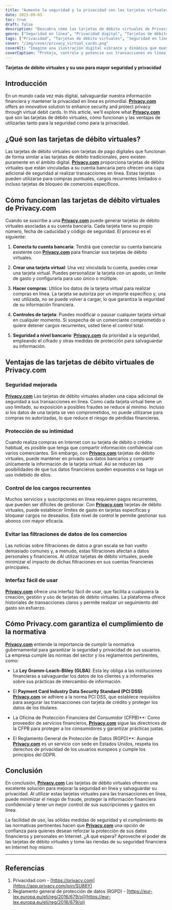 ```yaml
---
title: "Aumente la seguridad y la privacidad con las tarjetas virtuales de Privacy.com"
date: 2023-09-03
toc: true
draft: false
description: "Descubra cómo las tarjetas de débito virtuales de Privacy.com pueden reforzar su seguridad en Internet y proteger su intimidad, a la vez que le ofrecen un fácil control de las transacciones y suscripciones."
genre: ["Seguridad en línea", "Privacidad digital", "Tarjetas de débito virtuales", "Protección financiera", "Transacciones en línea", "Prevención del fraude", "Protección de datos", "Financial Privacy", "Ciberseguridad", "Finanzas personales"]
tags: ["Privacidad", "Tarjetas de débito virtuales", "Seguridad en línea", "Privacidad digital", "Protección financiera", "Cifrado de datos", "Prevención del fraude", "Transacciones seguras", "Seguridad bancaria", "Controles de privacidad", "Gastos recurrentes", "Tarjetas de bloqueo de comercios", "Protección de datos financieros", "Seguridad en los pagos", "Normativa sobre privacidad", "Conformidad", "PCI DSS", "GDPR", "Oficina de Protección Financiera del Consumidor", "Tecnología financiera", "Pagos seguros en línea", "Tarjetas virtuales para la intimidad", "Gasto controlado", "Suscripciones en línea", "Gestión de las finanzas personales", "Prevención de la violación de datos", "Pagos digitales seguros", "Soluciones de ciberseguridad", "Proteger la información financiera", "Privacidad mejorada"]
cover: "/img/cover/privacy_virtual_cards.png"
coverAlt: "Imagine una ilustración digital vibrante y dinámica que muestre una tarjeta virtual blindada protegiendo el símbolo de un candado, en representación de la mayor seguridad y privacidad que ofrecen las tarjetas de débito virtuales de Privacy.com."
coverCaption: "Proteja, controle y potencie sus transacciones en línea."
---
```


**Tarjetas de débito virtuales y su uso para mayor seguridad y privacidad**

## Introducción

En un mundo cada vez más digital, salvaguardar nuestra información financiera y mantener la privacidad en línea es primordial. [**Privacy.com**](https://app.privacy.com/join/SU86Y) offers an innovative solution to enhance security and protect privacy through virtual debit cards. In this article, we'll explore what [**Privacy.com**](https://app.privacy.com/join/SU86Y) qué son las tarjetas de débito virtuales, cómo funcionan y las ventajas de utilizarlas tanto para la seguridad como para la privacidad.

## ¿Qué son las tarjetas de débito virtuales?

Las tarjetas de débito virtuales son tarjetas de pago digitales que funcionan de forma similar a las tarjetas de débito tradicionales, pero existen puramente en el ámbito digital. [**Privacy.com**](https://app.privacy.com/join/SU86Y) proporciona tarjetas de débito virtuales que están vinculadas a su cuenta bancaria pero ofrecen una capa adicional de seguridad al realizar transacciones en línea. Estas tarjetas pueden utilizarse para compras puntuales, cargos recurrentes limitados o incluso tarjetas de bloqueo de comercios específicos.

## Cómo funcionan las tarjetas de débito virtuales de Privacy.com

Cuando se suscribe a una [**Privacy.com**](https://app.privacy.com/join/SU86Y) puede generar tarjetas de débito virtuales asociadas a su cuenta bancaria. Cada tarjeta tiene su propio número, fecha de caducidad y código de seguridad. El proceso es el siguiente:

1. **Conecta tu cuenta bancaria**: Tendrá que conectar su cuenta bancaria existente con [**Privacy.com**](https://app.privacy.com/join/SU86Y) para financiar sus tarjetas de débito virtuales.

2. **Crear una tarjeta virtual**: Una vez vinculada tu cuenta, puedes crear una tarjeta virtual. Puedes personalizar la tarjeta con un apodo, un límite de gasto y configurarla para uso único o múltiple.

3. **Hacer compras**: Utilice los datos de la tarjeta virtual para realizar compras en línea. La tarjeta se autoriza por un importe específico y, una vez utilizada, no se puede volver a cargar, lo que garantiza la seguridad de su información financiera.

4. **Controles de tarjeta**: Puedes modificar o pausar cualquier tarjeta virtual en cualquier momento. Si sospecha de un comerciante comprometido o quiere detener cargos recurrentes, usted tiene el control total.

5. **Seguridad a nivel bancario**: [**Privacy.com**](https://app.privacy.com/join/SU86Y) da prioridad a la seguridad, empleando el cifrado y otras medidas de protección para salvaguardar su información.

## Ventajas de las tarjetas de débito virtuales de Privacy.com

### Seguridad mejorada

[**Privacy.com**](https://app.privacy.com/join/SU86Y) Las tarjetas de débito virtuales añaden una capa adicional de seguridad a sus transacciones en línea. Como cada tarjeta virtual tiene un uso limitado, su exposición a posibles fraudes se reduce al mínimo. Incluso si los datos de una tarjeta se ven comprometidos, no puede utilizarse para compras no autorizadas, lo que reduce el riesgo de pérdidas financieras.

### Protección de su intimidad

Cuando realiza compras en Internet con su tarjeta de débito o crédito habitual, es posible que tenga que compartir información confidencial con varios comerciantes. Sin embargo, con [**Privacy.com**](https://app.privacy.com/join/SU86Y) tarjetas de débito virtuales, puede mantener en privado sus datos bancarios y compartir únicamente la información de la tarjeta virtual. Así se reducen las posibilidades de que tus datos financieros queden expuestos o se haga un uso indebido de ellos.

### Control de los cargos recurrentes

Muchos servicios y suscripciones en línea requieren pagos recurrentes, que pueden ser difíciles de gestionar. Con [**Privacy.com**](https://app.privacy.com/join/SU86Y) tarjetas de débito virtuales, puede establecer límites de gasto en tarjetas específicas y bloquear cargos no deseados. Este nivel de control le permite gestionar sus abonos con mayor eficacia.

### Evitar las filtraciones de datos de los comercios

Las noticias sobre filtraciones de datos a gran escala se han vuelto demasiado comunes y, a menudo, estas filtraciones afectan a datos personales y financieros. Al utilizar tarjetas de débito virtuales, puede minimizar el impacto de dichas filtraciones en sus cuentas financieras principales.

### Interfaz fácil de usar

[**Privacy.com**](https://app.privacy.com/join/SU86Y) ofrece una interfaz fácil de usar, que facilita a cualquiera la creación, gestión y uso de tarjetas de débito virtuales. La plataforma ofrece historiales de transacciones claros y permite realizar un seguimiento del gasto sin esfuerzo.

## Cómo Privacy.com garantiza el cumplimiento de la normativa

[**Privacy.com**](https://app.privacy.com/join/SU86Y) entiende la importancia de cumplir la normativa gubernamental para garantizar la seguridad y privacidad de sus usuarios. La empresa cumple las normas del sector y los reglamentos pertinentes, como:

- La **Ley Gramm-Leach-Bliley (GLBA)**: Esta ley obliga a las instituciones financieras a salvaguardar los datos de los clientes y a informarles sobre sus prácticas de intercambio de información.

- El **Payment Card Industry Data Security Standard (PCI DSS)**: [**Privacy.com**](https://app.privacy.com/join/SU86Y) se adhiere a la norma PCI DSS, que establece requisitos para asegurar las transacciones con tarjeta de crédito y proteger los datos de los titulares.

- La Oficina de Protección Financiera del Consumidor (CFPB)**: Como proveedor de servicios financieros, [**Privacy.com**](https://app.privacy.com/join/SU86Y) sigue las directrices de la CFPB para proteger a los consumidores y garantizar prácticas justas.

- El Reglamento General de Protección de Datos (RGPD)**: Aunque [**Privacy.com**](https://app.privacy.com/join/SU86Y) es un servicio con sede en Estados Unidos, respeta los derechos de privacidad de los usuarios europeos y cumple los principios del GDPR.

## Conclusión

En conclusión, [**Privacy.com**](https://app.privacy.com/join/SU86Y) Las tarjetas de débito virtuales ofrecen una excelente solución para mejorar la seguridad en línea y salvaguardar su privacidad. Al utilizar estas tarjetas virtuales para las transacciones en línea, puede minimizar el riesgo de fraude, proteger la información financiera confidencial y tener un mejor control de sus suscripciones y gastos en línea.

La facilidad de uso, las sólidas medidas de seguridad y el cumplimiento de las normativas pertinentes hacen que [**Privacy.com**](https://app.privacy.com/join/SU86Y) una opción de confianza para quienes desean reforzar la protección de sus datos financieros y personales en Internet. ¿A qué espera? Aproveche el poder de las tarjetas de débito virtuales y tome las riendas de su seguridad financiera en Internet hoy mismo.

______

## Referencias

1. Privacidad.com - [https://privacy.com](https://app.privacy.com/join/SU86Y)
2. Reglamento general de protección de datos (RGPD) - [https://eur-lex.europa.eu/eli/reg/2016/679/oj](https://eur-lex.europa.eu/eli/reg/2016/679/oj)
